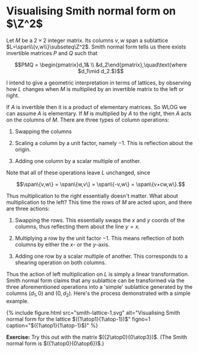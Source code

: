 # Visualising Smith normal form on $\Z^2$


Let $M$ be a $2\times2$ integer matrix. Its columns $v,w$ span a
sublattice $L=\span\\{v,w\\}\subseteq\Z^2$. Smith normal form tells us there
exists invertible matrices $P$ and $Q$ such that

$$PMQ = \begin{pmatrix}d_1& \\ &d_2\end{pmatrix},\quad\text{where $d_1\mid d_2.$}$$

I intend to give a geometric interpretation in terms of lattices, by
observing how $L$ changes when $M$ is multiplied by an invertible
matrix to the left or right.

If $A$ is invertible then it is a product of elementary matrices. So
WLOG we can assume $A$ is elementary. If $M$ is multiplied by $A$ to
the right, then $A$ acts on the columns of $M$. There are three types
of column operations:

1. Swapping the columns

2. Scaling a column by a unit factor, namely $-1$. This is reflection
about the origin.

3. Adding one column by a scalar multiple of another.

Note that all of these operations leave $L$ unchanged, since

$$\span\{v,w\} = \span\{w,v\} = \span\{-v,w\} = \span\{v+cw,w\}.$$

Thus multiplication to the right essentially doesn't matter. What
about multiplication to the left? This time the rows of $M$ are acted
upon, and there are three actions:

1. Swapping the rows. This essentially swaps the $x$ and $y$ coords
of the columns, thus reflecting them about the line $y=x$.

2. Multiplying a row by the unit factor $-1$. This means reflection of
both columns by either the $x$- or the $y$-axis.

3. Adding one row by a scalar multiple of another. This corresponds to
a shearing operation on both columns.

Thus the action of left multiplication on $L$ is simply a linear
transformation. Smith normal form claims that any sublattice can be
transformed via the three aforementioned operations into a 'simple'
sublattice generated by the columns $(d_1,0)$ and $(0,d_2)$. Here's
the process demonstrated with a simple example.

{% include figure.html src="smith-lattice-1.svg"
alt="Visualising Smith normal form for the lattice $({1\atop1}{1\atop-1})$"
figno=1
caption="$({1\atop1}{1\atop-1}$)" %}

**Exercise:** Try this out with the matrix
  $({2\atop0}{0\atop3})$. (The Smith normal form is
  $({1\atop0}{0\atop6})$.)